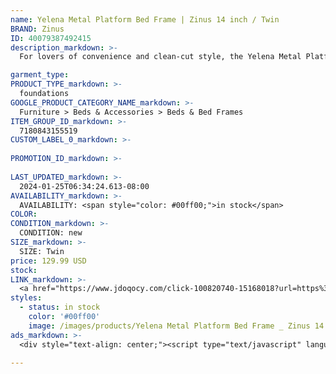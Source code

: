 ```yaml
---
name: Yelena Metal Platform Bed Frame | Zinus 14 inch / Twin
BRAND: Zinus
ID: 40079387492415
description_markdown: >-
  For lovers of convenience and clean-cut style, the Yelena Metal Platform Bed is a piece that checks all the boxes. This functional metal frame makes a seamless addition to any space, with its bold black metal, simple lines and foolproof assembly system. The entire bed comes together (stress-free) in under an hour. This foundation is designed to be compatible with the headboard of your choice. It even gives you plenty of practical room underneath for storage, with over a foot of under bed clearance.

garment_type:
PRODUCT_TYPE_markdown: >-
  foundations
GOOGLE_PRODUCT_CATEGORY_NAME_markdown: >-
  Furniture > Beds & Accessories > Beds & Bed Frames
ITEM_GROUP_ID_markdown: >-
  7180843155519
CUSTOM_LABEL_0_markdown: >-
  
PROMOTION_ID_markdown: >-
  
LAST_UPDATED_markdown: >-
  2024-01-25T06:34:24.613-08:00
AVAILABILITY_markdown: >-
  AVAILABILITY: <span style="color: #00ff00;">in stock</span>
COLOR:
CONDITION_markdown: >-
  CONDITION: new
SIZE_markdown: >-
  SIZE: Twin
price: 129.99 USD
stock: 
LINK_markdown: >-
  <a href="https://www.jdoqocy.com/click-100820740-15168018?url=https%3A%2F%2Fwww.zinus.com%2Fproducts%2Fyelena-metal-platform-bed-frame%3Fvariant%3D40079387492415" target="_blank" style="display: inline-block; padding: 10px 20px; font-size: 16px; text-align: center; text-decoration: none; cursor: pointer; border: 1px solid #3498db; color: #3498db; background-color: #fff; border-radius: 5px; transition: background-color 0.3s;">Go to Product</a>
styles:
  - status: in stock
    color: '#00ff00'
    image: /images/products/Yelena Metal Platform Bed Frame _ Zinus 14 inch _ Twin/webimage-48B73C7A-DDC7-4DC0-BF70337D41A656E9.jpg
ads_markdown: >-
  <div style="text-align: center;"><script type="text/javascript" language="javascript" src="https://www.kqzyfj.com/placeholder-53972247?target=_top&mouseover=N"></script></div>

---
```


